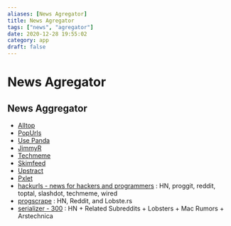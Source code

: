 ```yaml
---
aliases: [News Agregator]
title: News Agregator
tags: ["news", "agregator"]
date: 2020-12-28 19:55:02
category: app
draft: false
---
```


# News Agregator

## News Aggregator

- [Alltop](https://alltop.com/)
- [PopUrls](http://popurls.com/)
- [Use Panda](https://app.usepanda.com/#/)
- [JimmyR](http://www.jimmyr.com/)
- [Techmeme](http://www.techmeme.com/)
- [Skimfeed](https://skimfeed.com/)
- [Upstract](https://upstract.com/)
- [Pxlet](https://www.pxlet.com/)
- [hackurls - news for hackers and programmers](https://hackurls.com/) : HN, proggit, reddit, toptal, slashdot, techmeme, wired
- [progscrape](https://progscrape.com/) : HN, Reddit, and Lobste.rs
- [serializer - 300](http://serializer.io/) : HN + Related Subreddits + Lobsters + Mac Rumors + Arstechnica
